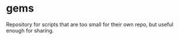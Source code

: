 # gems
Repository for scripts that are too small for their own repo, but useful enough for sharing.
